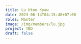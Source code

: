 ```yaml
---
title: Lu Htoo Kyaw
date: 2023-06-14T04:15:48+07:00
roles: Master
image: /img/members/lu.jpg
project: TBD
draft: false
---
```




